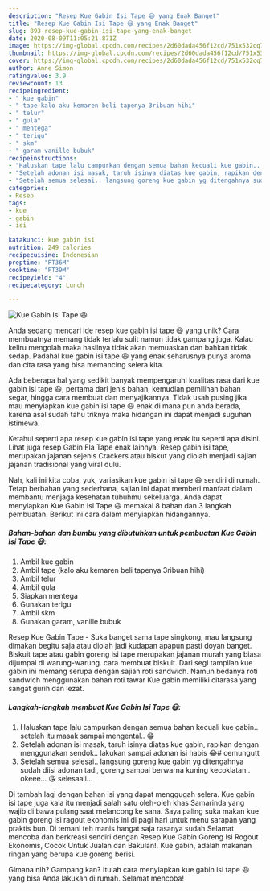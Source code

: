 ```yaml
---
description: "Resep Kue Gabin Isi Tape 😃 yang Enak Banget"
title: "Resep Kue Gabin Isi Tape 😃 yang Enak Banget"
slug: 893-resep-kue-gabin-isi-tape-yang-enak-banget
date: 2020-08-09T11:05:21.871Z
image: https://img-global.cpcdn.com/recipes/2d60dada456f12cd/751x532cq70/kue-gabin-isi-tape-😃-foto-resep-utama.jpg
thumbnail: https://img-global.cpcdn.com/recipes/2d60dada456f12cd/751x532cq70/kue-gabin-isi-tape-😃-foto-resep-utama.jpg
cover: https://img-global.cpcdn.com/recipes/2d60dada456f12cd/751x532cq70/kue-gabin-isi-tape-😃-foto-resep-utama.jpg
author: Anne Simon
ratingvalue: 3.9
reviewcount: 13
recipeingredient:
- " kue gabin"
- " tape kalo aku kemaren beli tapenya 3ribuan hihi"
- " telur"
- " gula"
- " mentega"
- " terigu"
- " skm"
- " garam vanille bubuk"
recipeinstructions:
- "Haluskan tape lalu campurkan dengan semua bahan kecuali kue gabin.. setelah itu masak sampai mengental.. 😁"
- "Setelah adonan isi masak, taruh isinya diatas kue gabin, rapikan dengan menggunakan sendok.. lakukan sampai adonan isi habis 😂# cemungutt"
- "Setelah semua selesai.. langsung goreng kue gabin yg ditengahnya sudah diisi adonan tadi, goreng sampai berwarna kuning kecoklatan.. okeee... 😘 selesaaii..."
categories:
- Resep
tags:
- kue
- gabin
- isi

katakunci: kue gabin isi 
nutrition: 249 calories
recipecuisine: Indonesian
preptime: "PT36M"
cooktime: "PT39M"
recipeyield: "4"
recipecategory: Lunch

---
```



![Kue Gabin Isi Tape 😃](https://img-global.cpcdn.com/recipes/2d60dada456f12cd/751x532cq70/kue-gabin-isi-tape-😃-foto-resep-utama.jpg)

Anda sedang mencari ide resep kue gabin isi tape 😃 yang unik? Cara membuatnya memang tidak terlalu sulit namun tidak gampang juga. Kalau keliru mengolah maka hasilnya tidak akan memuaskan dan bahkan tidak sedap. Padahal kue gabin isi tape 😃 yang enak seharusnya punya aroma dan cita rasa yang bisa memancing selera kita.

Ada beberapa hal yang sedikit banyak mempengaruhi kualitas rasa dari kue gabin isi tape 😃, pertama dari jenis bahan, kemudian pemilihan bahan segar, hingga cara membuat dan menyajikannya. Tidak usah pusing jika mau menyiapkan kue gabin isi tape 😃 enak di mana pun anda berada, karena asal sudah tahu triknya maka hidangan ini dapat menjadi suguhan istimewa.

Ketahui seperti apa resep kue gabin isi tape yang enak itu seperti apa disini. Lihat juga resep Gabin Fla Tape enak lainnya. Resep gabin isi tape, merupakan jajanan sejenis Crackers atau biskut yang diolah menjadi sajian jajanan tradisional yang viral dulu.


Nah, kali ini kita coba, yuk, variasikan kue gabin isi tape 😃 sendiri di rumah. Tetap berbahan yang sederhana, sajian ini dapat memberi manfaat dalam membantu menjaga kesehatan tubuhmu sekeluarga. Anda dapat menyiapkan Kue Gabin Isi Tape 😃 memakai 8 bahan dan 3 langkah pembuatan. Berikut ini cara dalam menyiapkan hidangannya.

<!--inarticleads1-->

##### Bahan-bahan dan bumbu yang dibutuhkan untuk pembuatan Kue Gabin Isi Tape 😃:

1. Ambil  kue gabin
1. Ambil  tape (kalo aku kemaren beli tapenya 3ribuan hihi)
1. Ambil  telur
1. Ambil  gula
1. Siapkan  mentega
1. Gunakan  terigu
1. Ambil  skm
1. Gunakan  garam, vanille bubuk


Resep Kue Gabin Tape - Suka banget sama tape singkong, mau langsung dimakan begitu saja atau diolah jadi kudapan apapun pasti doyan banget. Biskuit tape atau gabin goreng isi tape merupakan jajanan murah yang biasa dijumpai di warung-warung. cara membuat biskuit. Dari segi tampilan kue gabin ini memang serupa dengan sajian roti sandwich. Namun bedanya roti sandwich menggunakan bahan roti tawar Kue gabin memiliki citarasa yang sangat gurih dan lezat. 

<!--inarticleads2-->

##### Langkah-langkah membuat Kue Gabin Isi Tape 😃:

1. Haluskan tape lalu campurkan dengan semua bahan kecuali kue gabin.. setelah itu masak sampai mengental.. 😁
1. Setelah adonan isi masak, taruh isinya diatas kue gabin, rapikan dengan menggunakan sendok.. lakukan sampai adonan isi habis 😂# cemungutt
1. Setelah semua selesai.. langsung goreng kue gabin yg ditengahnya sudah diisi adonan tadi, goreng sampai berwarna kuning kecoklatan.. okeee... 😘 selesaaii...


Di tambah lagi dengan bahan isi yang dapat menggugah selera. Kue gabin isi tape juga kala itu menjadi salah satu oleh-oleh khas Samarinda yang wajib di bawa pulang saat melancong ke sana. Saya paling suka makan kue gabin goreng isi ragout ekonomis ini di pagi hari untuk menu sarapan yang praktis bun. Di temani teh manis hangat saja rasanya sudah Selamat mencoba dan berkreasi sendiri dengan Resep Kue Gabin Goreng Isi Rogout Ekonomis, Cocok Untuk Jualan dan Bakulan!. Kue gabin, adalah makanan ringan yang berupa kue goreng berisi. 

Gimana nih? Gampang kan? Itulah cara menyiapkan kue gabin isi tape 😃 yang bisa Anda lakukan di rumah. Selamat mencoba!

